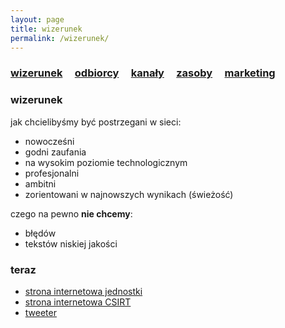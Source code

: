```yaml
---
layout: page
title: wizerunek
permalink: /wizerunek/
---
```


<h3>
    <a href="{{ site.baseurl }}/wizerunek">wizerunek</a> &nbsp; &nbsp;
    <a href="{{ site.baseurl }}/odbiorcy">odbiorcy</a> &nbsp; &nbsp;
    <a href="{{ site.baseurl }}/kanaly">kanały</a> &nbsp; &nbsp;
    <a href="{{ site.baseurl }}/zasoby">zasoby</a> &nbsp; &nbsp;
    <a href="{{ site.baseurl }}/marketing">marketing</a> &nbsp; &nbsp;
</h3>

### wizerunek

jak chcielibyśmy być postrzegani w sieci:

<ul>
    <li> nowocześni </li>
    <li> godni zaufania </li>
    <li> na wysokim poziomie technologicznym </li>
    <li> profesjonalni </li>
    <li> ambitni </li>
    <li> zorientowani w najnowszych wynikach (świeżość) </li>
</ul>

czego na pewno **nie chcemy**:

<ul>
    <li> błędów </li>
    <li> tekstów niskiej jakości </li>
</ul>


### teraz

<ul>
    <li><a href="https://ncbc.wp.mil.pl/pl/" target="_blank"> strona internetowa jednostki </a></li>
    <li><a href="https://csirt-mon.wp.mil.pl/pl/" target="_blank"> strona internetowa CSIRT </a></li>
    <li><a href="https://twitter.com/CYBER_MIL_PL?ref_src=twsrc%5Egoogle%7Ctwcamp%5Eserp%7Ctwgr%5Eauthor" target="_blank"> tweeter </a></li>
</ul>
